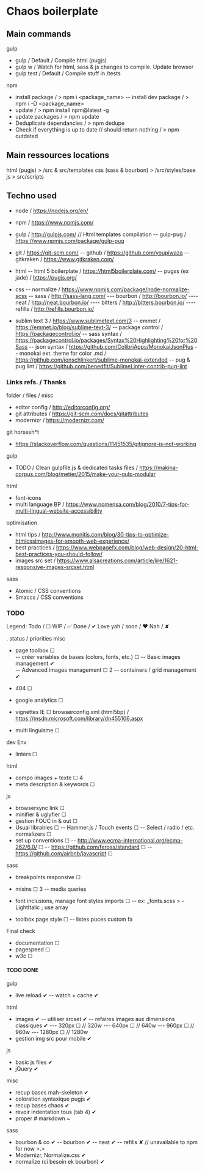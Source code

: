 # Chaos boilerplate



## Main commands

gulp
- gulp												/ Default / Compile html (pugjs)
- gulp w											/ Watch for html, sass & js changes to compile. Update browser
- gulp test											/ Default / Compile stuff in /tests

npm
- install package 									/ > npm i <package_name>
-- install dev package								/ > npm i -D <package_name>
- update 											/ > npm install npm@latest -g
- update packages 									/ > npm update
- Deduplicate dependancies							/ > npm dedupe
- Check if everything is up to date // should return nothing / > npm outdated



## Main ressources locations
html (pugjs) 										> /src & src/templates
css (sass & bourbon)								> /src/styles/base
js													> src/scripts



## Techno used
- node												/ https://nodejs.org/en/
- npm												/ https://www.npmjs.com/
- gulp												/ http://gulpjs.com/
// Html templates compilation
-- gulp-pug											/ https://www.npmjs.com/package/gulp-pug
	
- git												/ https://git-scm.com/
-- github											/ https://github.com/youpiwaza
-- gitkraken										/ https://www.gitkraken.com/

- html
-- html 5 boilerplate								/ https://html5boilerplate.com/
-- pugss (ex jade)									/ https://pugjs.org/

- css
-- normalize										/ https://www.npmjs.com/package/node-normalize-scss
-- sass												/ http://sass-lang.com/
--- bourbon											/ http://bourbon.io/
---- neat											/ http://neat.bourbon.io/
---- bitters										/ http://bitters.bourbon.io/
---- refills										/ http://refills.bourbon.io/

- sublim text 3 									/ https://www.sublimetext.com/3
-- emmet 											/ https://emmet.io/blog/sublime-text-3/
-- package control 									/ https://packagecontrol.io/
-- sass syntax										/ https://packagecontrol.io/packages/Syntax%20Highlighting%20for%20Sass
-- json syntax										/ https://github.com/ColibriApps/MonokaiJsonPlus
-- monokai ext. theme for color .md					/ https://github.com/jonschlinkert/sublime-monokai-extended
-- pug & pug lint									/ https://github.com/benedfit/SublimeLinter-contrib-pug-lint



### Links refs. / Thanks
folder / files / misc
- editor config										/ http://editorconfig.org/
- git attributes 									/ https://git-scm.com/docs/gitattributes
- modernizr											/ https://modernizr.com/

git horsesh*t
- https://stackoverflow.com/questions/11451535/gitignore-is-not-working

gulp
- TODO / Clean gulpfile.js & dedicated tasks files 	/ https://makina-corpus.com/blog/metier/2015/make-your-gulp-modular

html
- font-icons
- multi language BP									/ https://www.nomensa.com/blog/2010/7-tips-for-multi-lingual-website-accessibility

optimisation
- html tips											/ http://www.monitis.com/blog/30-tips-to-optimize-htmlcssimages-for-smooth-web-experience/
- best practices									/ https://www.webpagefx.com/blog/web-design/20-html-best-practices-you-should-follow/
- images src set									/ https://www.alsacreations.com/article/lire/1621-responsive-images-srcset.html

sass
- Atomic / CSS conventions
- Smaccs / CSS conventions


### TODO
Legend:
Todo / ☐
WIP / ✅
Done / ✔
Love yah / soon / ❤
Nah / ✘



.											  status / priorities
misc
- page toolbox										☐  
-- créer variables de bases (colors, fonts, etc.)	☐ 
-- Basic images management							✔  
-- Advanced images management						☐  2
-- containers / grid management						✔ 

- 404												☐
- google analytics									☐
- vignettes IE										☐		browserconfig.xml (html5bp) / https://msdn.microsoft.com/library/dn455106.aspx
- multi linguisme									☐


dev Env
- linters											☐


html
- compo images + texte								☐ 4
- meta description & keywords						☐


js
- browsersync link									☐
- minifier & uglyfier								☐
- gestion FOUC	in & out							☐
- Usual librairies 									☐
-- Hammer.js / Touch events 						☐
-- Select / radio / etc. normalizers 				☐
- set up conventions								☐
-- http://www.ecma-international.org/ecma-262/6.0/	☐
-- https://github.com/feross/standard				☐
-- https://github.com/airbnb/javascript				☐


sass
- breakpoints responsive							☐
- mixins											☐ 3
-- media queries

- font inclusions, manage font styles imports		☐
-- ex: _fonts.scss > -LightItalic ; use array

- toolbox page style 								☐
-- listes puces custom fa


Final check
- documentation										☐
- pagespeed											☐
- w3c												☐




#### TODO DONE

gulp
- live reload										✔
-- watch + cache									✔

html
- images											✔
-- utiliser srcset									✔
-- refaires images aux dimensions classiques		✔
---  320px											☐	//  320w
---  640px											☐	//  640w
---  960px											☐	//  960w
--- 1280px											☐	// 1280w
- gestion img src pour mobile						✔

js
- basic js files									✔
- jQuery											✔

misc
- recup bases mah-skeleton 							✔
- coloration syntaxique pugjs						✔
- recup bases chaos		 							✔
- revoir indentation tous (tab 4)					✔
- proper # markdown									~

sass
- bourbon & co										✔
-- bourbon											✔
-- neat												✔
-- refills											✘ // unavailable to npm for now >.>
- Modernizr, Normalize.css 							✔
- normalize (ci besoin ek bourbon)					✔

